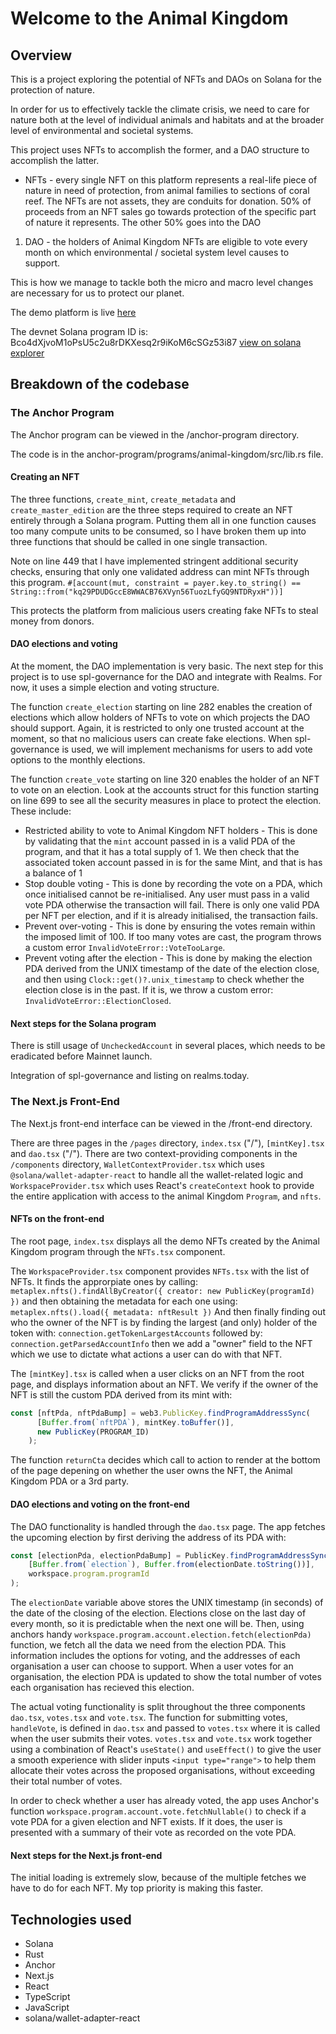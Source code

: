 # Welcome to the Animal Kingdom

## Overview

This is a project exploring the potential of NFTs and DAOs on Solana for the protection of nature.

In order for us to effectively tackle the climate crisis, we need to care for nature both at the level of individual animals and habitats and at the broader level of environmental and societal systems.

This project uses NFTs to accomplish the former, and a DAO structure to accomplish the latter.

- NFTs - every single NFT on this platform represents a real-life piece of nature in need of protection, from animal families to sections of coral reef. The NFTs are not assets, they are conduits for donation. 50% of proceeds from an NFT sales go towards protection of the specific part of nature it represents. The other 50% goes into the DAO

1. DAO - the holders of Animal Kingdom NFTs are eligible to vote every month on which environmental / societal system level causes to support.

This is how we manage to tackle both the micro and macro level changes are necessary for us to protect our planet.

The demo platform is live [here](https://demo.animalkingdom.io)

The devnet Solana program ID is: Bco4dXjvoM1oPsU5c2u8rDKXesq2r9iKoM6cSGz53i87 [view on solana explorer](https://explorer.solana.com/address/Bco4dXjvoM1oPsU5c2u8rDKXesq2r9iKoM6cSGz53i87?cluster=devnet)

## Breakdown of the codebase

### The Anchor Program

The Anchor program can be viewed in the /anchor-program directory.

The code is in the anchor-program/programs/animal-kingdom/src/lib.rs file.

#### Creating an NFT

The three functions, `create_mint`, `create_metadata` and `create_master_edition` are the three steps required to create an NFT entirely through a Solana program. Putting them all in one function causes too many compute units to be consumed, so I have broken them up into three functions that should be called in one single transaction.

Note on line 449 that I have implemented stringent additional security checks, ensuring that only one validated address can mint NFTs through this program.
`#[account(mut, constraint = payer.key.to_string() == String::from("kq29PDUDGccE8WWACB76XVyn56TuozLfyGQ9NTDRyxH"))]`

This protects the platform from malicious users creating fake NFTs to steal money from donors.

#### DAO elections and voting

At the moment, the DAO implementation is very basic. The next step for this project is to use spl-governance for the DAO and integrate with Realms. For now, it uses a simple election and voting structure.

The function `create_election` starting on line 282 enables the creation of elections which allow holders of NFTs to vote on which projects the DAO should support. Again, it is restricted to only one trusted account at the moment, so that no malicious users can create fake elections. When spl-governance is used, we will implement mechanisms for users to add vote options to the monthly elections.

The function `create_vote` starting on line 320 enables the holder of an NFT to vote on an election. Look at the accounts struct for this function starting on line 699 to see all the security measures in place to protect the election. These include:

- Restricted ability to vote to Animal Kingdom NFT holders - This is done by validating that the `mint` account passed in is a valid PDA of the program, and that it has a total supply of 1. We then check that the associated token account passed in is for the same Mint, and that is has a balance of 1
- Stop double voting - This is done by recording the vote on a PDA, which once initialised cannot be re-initialised. Any user must pass in a valid vote PDA otherwise the transaction will fail. There is only one valid PDA per NFT per election, and if it is already initialised, the transaction fails.
- Prevent over-voting - This is done by ensuring the votes remain within the imposed limit of 100. If too many votes are cast, the program throws a custom error `InvalidVoteError::VoteTooLarge`.
- Prevent voting after the election - This is done by making the election PDA derived from the UNIX timestamp of the date of the election close, and then using `Clock::get()?.unix_timestamp` to check whether the election close is in the past. If it is, we throw a custom error: `InvalidVoteError::ElectionClosed`.

#### Next steps for the Solana program

There is still usage of `UncheckedAccount` in several places, which needs to be eradicated before Mainnet launch.

Integration of spl-governance and listing on realms.today.

### The Next.js Front-End

The Next.js front-end interface can be viewed in the /front-end directory.

There are three pages in the `/pages` directory, `index.tsx` ("/"), `[mintKey].tsx` and `dao.tsx` ("/"). There are two context-providing components in the `/components` directory, `WalletContextProvider.tsx` which uses `@solana/wallet-adapter-react` to handle all the wallet-related logic and `WorkspaceProvider.tsx` which uses React's `createContext` hook to provide the entire application with access to the animal Kingdom `Program`, and `nfts`.

#### NFTs on the front-end

The root page, `index.tsx` displays all the demo NFTs created by the Animal Kingdom program through the `NFTs.tsx` component.

The `WorkspaceProvider.tsx` component provides `NFTs.tsx` with the list of NFTs. It finds the approrpiate ones by calling:
`metaplex.nfts().findAllByCreator({ creator: new PublicKey(programId) })`
and then obtaining the metadata for each one using:
`metaplex.nfts().load({ metadata: nftResult })`
And then finally finding out who the owner of the NFT is by finding the largest (and only) holder of the token with:
`connection.getTokenLargestAccounts`
followed by:
`connection.getParsedAccountInfo`
then we add a "owner" field to the NFT which we use to dictate what actions a user can do with that NFT.

The `[mintKey].tsx` is called when a user clicks on an NFT from the root page, and displays information about an NFT. We verify if the owner of the NFT is still the custom PDA derived from its mint with:

```js
const [nftPda, nftPdaBump] = web3.PublicKey.findProgramAddressSync(
      [Buffer.from(`nftPDA`), mintKey.toBuffer()],
      new PublicKey(PROGRAM_ID)
    );
```

The function `returnCta` decides which call to action to render at the bottom of the page depening on whether the user owns the NFT, the Animal Kingdom PDA or a 3rd party.

#### DAO elections and voting on the front-end

The DAO functionality is handled through the `dao.tsx` page. The app fetches the upcoming election by first deriving the address of its PDA with:

```js
const [electionPda, electionPdaBump] = PublicKey.findProgramAddressSync(
    [Buffer.from(`election`), Buffer.from(electionDate.toString())],
    workspace.program.programId
);
```
The `electionDate` variable above stores the UNIX timestamp (in seconds) of the date of the closing of the election.
Elections close on the last day of every month, so it is predictable when the next one will be.
Then, using anchors handy `workspace.program.account.election.fetch(electionPda)` function, we fetch all the data we need from the election PDA. This information includes the options for voting, and the addresses of each organisation a user can choose to support. When a user votes for an organisation, the election PDA is updated to show the total number of votes each organisation has recieved this election.

The actual voting functionality is split throughout the three components `dao.tsx`, `votes.tsx` and `vote.tsx`. The function for submitting votes, `handleVote`, is defined in `dao.tsx` and passed to `votes.tsx` where it is called when the user submits their votes. `votes.tsx` and `vote.tsx` work together using a combination of React's `useState()` and `useEffect()` to give the user a smooth experience with slider inputs `<input type="range">` to help them allocate their votes across the proposed organisations, without exceeding their total number of votes.

In order to check whether a user has already voted, the app uses Anchor's function `workspace.program.account.vote.fetchNullable()` to check if a vote PDA for a given election and NFT exists. If it does, the user is presented with a summary of their vote as recorded on the vote PDA.

#### Next steps for the Next.js front-end

The initial loading is extremely slow, because of the multiple fetches we have to do for each NFT. My top priority is making this faster.

## Technologies used

- Solana
- Rust
- Anchor
- Next.js
- React
- TypeScript
- JavaScript
- solana/wallet-adapter-react
